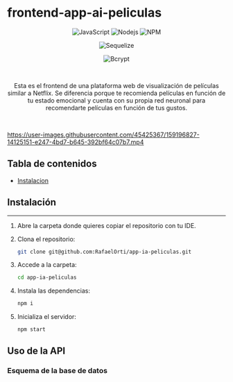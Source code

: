 # frontend-app-ai-peliculas

<div align="center">

![JavaScript](https://img.shields.io/badge/-React-000000?style=for-the-badge&logo=react)
![Nodejs](https://img.shields.io/badge/redux-800080?style=for-the-badge&logo=redux)
![NPM](https://img.shields.io/badge/npm-CB3837?style=for-the-badge&logo=npm&logoColor=white)

![Sequelize](https://img.shields.io/badge/machine_learning-52B0E7?style=for-the-badge&logo=&logoColor=white)

![Bcrypt](https://img.shields.io/badge/Artificial_intelligence-FFFF00?style=for-the-badge&logo=artificial-intelligence&logoColor=white)




<br/>


Esta es el frontend de una plataforma web de visualización de películas similar a Netflix. Se diferencia porque te recomienda películas en función de tu estado emocional y cuenta con su propia red neuronal para recomendarte películas en función de tus gustos.
</div>
<br/>




https://user-images.githubusercontent.com/45425367/159196827-14125151-e247-4bd7-b645-392bf64c07b7.mp4


## Tabla de contenidos
* [Instalacion](#Instalación)<br>
<!-- * [Uso de la API](#Uso-de-la-API)<br>
* [Esquema de la base de datos](#Esquema-de-la-base-de-datos)<br>
* [Endpoints](#Endpoints)<br> -->

   
## Instalación
***

1. Abre la carpeta donde quieres copiar el repositorio con tu IDE.
2. Clona el repositorio:

    ```bash
    git clone git@github.com:RafaelOrti/app-ia-peliculas.git
    ```
3. Accede a la carpeta:
    ```bash
    cd app-ia-peliculas
    ```

4. Instala las dependencias:

    ```bash
    npm i
    ```


5. Inicializa el servidor:

    ```bash
    npm start
    ```


## Uso de la API


### Esquema de la base de datos


